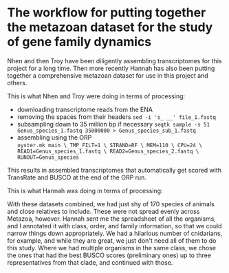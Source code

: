 # The workflow for putting together the metazoan dataset for the study of gene family dynamics  

Nhen and then Troy have been diligently assembling transcriptomes for this project for a long time. Then more recently Hannah has also been putting together a comprehensive metazoan dataset for use in this project and others.   

This is what Nhen and Troy were doing in terms of processing:  
- downloading transcriptome reads from the ENA  
- removing the spaces from their headers `sed -i 's_ __' file_1.fastq`  
- subsampling down to 35 million bp if necessary `seqtk sample -s 51 Genus_species_1.fastq 35000000 > Genus_species_sub_1.fastq`  
- assembling using the ORP  
    `oyster.mk main \
    TMP_FILT=1 \
    STRAND=RF \
    MEM=110 \
    CPU=24 \
    READ1=Genus_species_1.fastq \
    READ2=Genus_species_2.fastq \
    RUNOUT=Genus_species`  

This results in assembled transcriptomes that automatically get scored with TransRate and BUSCO at the end of the ORP run. 

This is what Hannah was doing in terms of processing:  


With these datasets combined, we had just shy of 170 species of animals and close relatives to include. These were not spread evenly across Metazoa, however. Hannah sent me the spreadsheet of all the organisms, and I annotated it with class, order, and family information, so that we could narrow things down appropriately. We had a hilarious number of cnidarians, for example, and while they are great, we just don't need all of them to do this study. Where we had multiple organisms in the same class, we chose the ones that had the best BUSCO scores (preliminary ones) up to three representatives from that clade, and continued with those.
